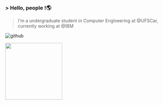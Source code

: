 ### > Hello, people !🌎

> I'm a undergraduate student in Computer Engineering at @UFSCar, currently working at @IBM

![github](https://user-images.githubusercontent.com/51387195/136111926-c5dfb943-ad7f-4123-83bf-b969b0e49a17.gif)

<img height="180em" src="https://github-readme-stats.vercel.app/api?username=kaarpage&show_icons=true&hide_border=true&&count_private=true&include_all_commits=true" />


